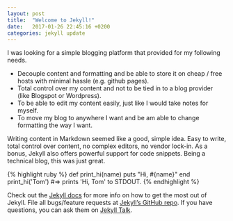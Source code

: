 ```yaml
---
layout: post
title:  "Welcome to Jekyll!"
date:   2017-01-26 22:45:16 +0200
categories: jekyll update
---
```

I was looking for a simple blogging platform that provided for my following needs.

 - Decouple content and formatting and be able to store it on cheap / free hosts with minimal hassle (e.g. github pages).
 - Total control over my content and not to be tied in to a blog provider (like Blogspot or Wordpress).
 - To be able to edit my content easily, just like I would take notes for myself.
 - To move my blog to anywhere I want and be am able to change formatting the way I want.

Writing content in Markdown seemed like a good, simple idea. Easy to write, total control over content, no complex editors, no vendor lock-in. As a bonus, Jekyll also offers 
powerful support for code snippets. Being a technical blog, this was just great.

{% highlight ruby %}
def print_hi(name)
  puts "Hi, #{name}"
end
print_hi('Tom')
#=> prints 'Hi, Tom' to STDOUT.
{% endhighlight %}

Check out the [Jekyll docs][jekyll-docs] for more info on how to get the most out of Jekyll. File all bugs/feature requests at [Jekyll’s GitHub repo][jekyll-gh]. If you have questions, you can ask them on [Jekyll Talk][jekyll-talk].

[jekyll-docs]: http://jekyllrb.com/docs/home
[jekyll-gh]:   https://github.com/jekyll/jekyll
[jekyll-talk]: https://talk.jekyllrb.com/
